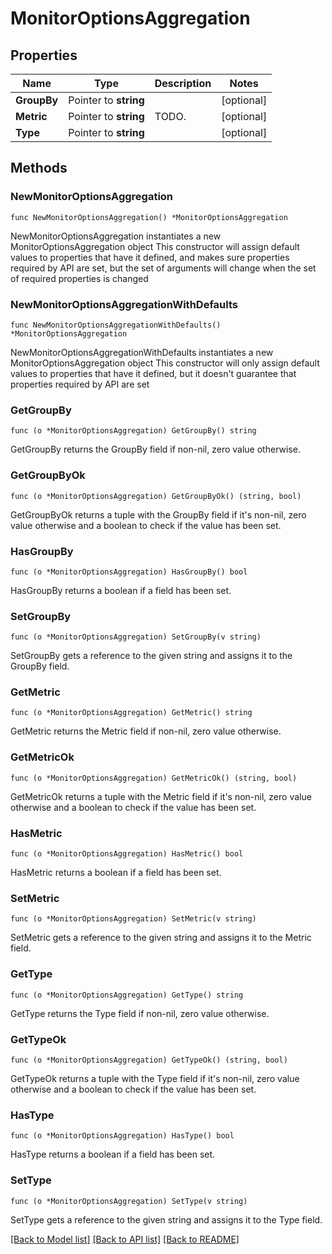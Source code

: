 # MonitorOptionsAggregation

## Properties

Name | Type | Description | Notes
------------ | ------------- | ------------- | -------------
**GroupBy** | Pointer to **string** |  | [optional] 
**Metric** | Pointer to **string** | TODO. | [optional] 
**Type** | Pointer to **string** |  | [optional] 

## Methods

### NewMonitorOptionsAggregation

`func NewMonitorOptionsAggregation() *MonitorOptionsAggregation`

NewMonitorOptionsAggregation instantiates a new MonitorOptionsAggregation object
This constructor will assign default values to properties that have it defined,
and makes sure properties required by API are set, but the set of arguments
will change when the set of required properties is changed

### NewMonitorOptionsAggregationWithDefaults

`func NewMonitorOptionsAggregationWithDefaults() *MonitorOptionsAggregation`

NewMonitorOptionsAggregationWithDefaults instantiates a new MonitorOptionsAggregation object
This constructor will only assign default values to properties that have it defined,
but it doesn't guarantee that properties required by API are set

### GetGroupBy

`func (o *MonitorOptionsAggregation) GetGroupBy() string`

GetGroupBy returns the GroupBy field if non-nil, zero value otherwise.

### GetGroupByOk

`func (o *MonitorOptionsAggregation) GetGroupByOk() (string, bool)`

GetGroupByOk returns a tuple with the GroupBy field if it's non-nil, zero value otherwise
and a boolean to check if the value has been set.

### HasGroupBy

`func (o *MonitorOptionsAggregation) HasGroupBy() bool`

HasGroupBy returns a boolean if a field has been set.

### SetGroupBy

`func (o *MonitorOptionsAggregation) SetGroupBy(v string)`

SetGroupBy gets a reference to the given string and assigns it to the GroupBy field.

### GetMetric

`func (o *MonitorOptionsAggregation) GetMetric() string`

GetMetric returns the Metric field if non-nil, zero value otherwise.

### GetMetricOk

`func (o *MonitorOptionsAggregation) GetMetricOk() (string, bool)`

GetMetricOk returns a tuple with the Metric field if it's non-nil, zero value otherwise
and a boolean to check if the value has been set.

### HasMetric

`func (o *MonitorOptionsAggregation) HasMetric() bool`

HasMetric returns a boolean if a field has been set.

### SetMetric

`func (o *MonitorOptionsAggregation) SetMetric(v string)`

SetMetric gets a reference to the given string and assigns it to the Metric field.

### GetType

`func (o *MonitorOptionsAggregation) GetType() string`

GetType returns the Type field if non-nil, zero value otherwise.

### GetTypeOk

`func (o *MonitorOptionsAggregation) GetTypeOk() (string, bool)`

GetTypeOk returns a tuple with the Type field if it's non-nil, zero value otherwise
and a boolean to check if the value has been set.

### HasType

`func (o *MonitorOptionsAggregation) HasType() bool`

HasType returns a boolean if a field has been set.

### SetType

`func (o *MonitorOptionsAggregation) SetType(v string)`

SetType gets a reference to the given string and assigns it to the Type field.


[[Back to Model list]](../README.md#documentation-for-models) [[Back to API list]](../README.md#documentation-for-api-endpoints) [[Back to README]](../README.md)



